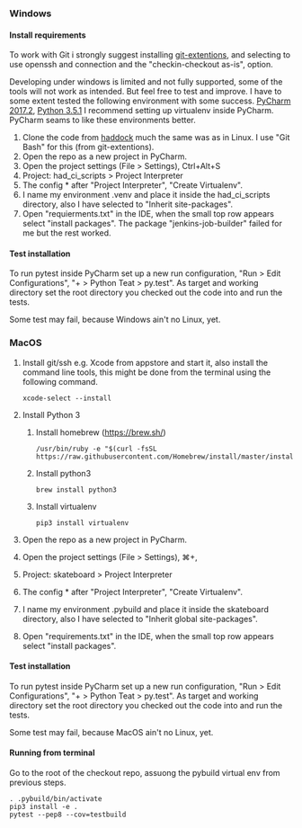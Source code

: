 ### Windows

#### Install requirements

To work with Git i strongly suggest installing [git-extentions](https://gitextensions.github.io/),
and selecting to use openssh and connection and the "checkin-checkout as-is", option. 

Developing under windows is limited and not fully supported, some of the tools
will not work as intended. But feel free to test and improve. I have to some extent
tested the following environment with some success. [PyCharm 2017.2](https://www.jetbrains.com/pycharm/download),
[Python 3.5.1](https://www.python.org/downloads/release/python-351/) I recommend 
setting up virtualenv inside PyCharm. PyCharm seams to like these environments better.

  1. Clone the code from [haddock](https://haddock.got.volvocars.net/ci/gerrit/#/admin/projects/had_ci_scripts)
     much the same was as in Linux. I use "Git Bash" for this (from git-extentions).
  2. Open the repo as a new project in PyCharm.
  3. Open the project settings (File > Settings), Ctrl+Alt+S
  4. Project: had_ci_scripts > Project Interpreter
  5. The config * after "Project Interpreter", "Create Virtualenv".
  6. I name my environment .venv and place it inside the had_ci_scripts directory, also I 
     have selected to "Inherit site-packages".
  7. Open "requierments.txt" in the IDE, when the small top row appears select
     "install packages". The package "jenkins-job-builder" failed for me but the
     rest worked.
     
 #### Test installation

To run pytest inside PyCharm set up a new run configuration, "Run > Edit Configurations",
"+ > Python Teat > py.test". As target and working directory set the root directory you
checked out the code into and run the tests.

Some test may fail, because Windows ain't no Linux, yet.

### MacOS

1. Install git/ssh e.g. Xcode from appstore and start it, also install the command line tools,
   this might be done from the terminal using the following command.

       xcode-select --install

1. Install Python 3
     1. Install homebrew (https://brew.sh/)

            /usr/bin/ruby -e "$(curl -fsSL https://raw.githubusercontent.com/Homebrew/install/master/install)"

     2. Install python3

            brew install python3

     3. Install virtualenv

            pip3 install virtualenv

 2. Open the repo as a new project in PyCharm.
 3. Open the project settings (File > Settings), ⌘+,
 4. Project: skateboard > Project Interpreter
 5. The config * after "Project Interpreter", "Create Virtualenv".
 6. I name my environment .pybuild and place it inside the skateboard directory, also I
    have selected to "Inherit global site-packages".
 7. Open "requirements.txt" in the IDE, when the small top row appears select
    "install packages".

#### Test installation

To run pytest inside PyCharm set up a new run configuration, "Run > Edit Configurations",
"+ > Python Teat > py.test". As target and working directory set the root directory you
checked out the code into and run the tests.

Some test may fail, because MacOS ain't no Linux, yet.

#### Running from terminal

Go to the root of the checkout repo, assuong the pybuild virtual env
from previous steps.

    . .pybuild/bin/activate
    pip3 install -e .
    pytest --pep8 --cov=testbuild